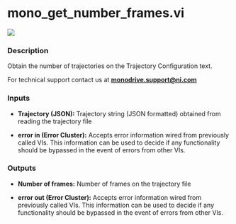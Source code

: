 # mono_get_number_frames.vi

<p class="img_container">
<img class="lg_img" src="../mono_get_number_frames.png"/>
</p>

### Description

Obtain the number of trajectories on the Trajectory Configuration text.

For technical support contact us at <b>monodrive.support@ni.com</b> 

### Inputs

- **Trajectory (JSON):**  Trajectory string (JSON formatted) obtained from reading the
trajectory file
 

- **error in (Error Cluster):** Accepts error information wired from previously called VIs. This information can be used to decide if any functionality should be bypassed in the event of errors from other VIs. 

### Outputs

- **Number of frames:**  Number of frames on the trajectory file
 

- **error out (Error Cluster):** Accepts error information wired from previously called VIs. This information can be used to decide if any functionality should be bypassed in the event of errors from other VIs. 

<p>&nbsp;</p>
